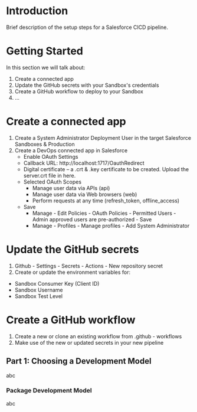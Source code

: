 # Introduction 
Brief description of the setup steps for a Salesforce CICD pipeline.

# Getting Started
In this section we will talk about:
1.	Create a connected app
2.	Update the GitHub secrets with your Sandbox's credentials
3.	Create a GitHub workflow to deploy to your Sandbox
4.	...

# Create a connected app
  1. Create a System Administrator Deployment User in the target Salesforce Sandboxes & Production
  2. Create a DevOps connected app in Salesforce
      - Enable OAuth Settings
      - Callback URL: http://localhost:1717/OauthRedirect
      - Digital certificate – a .crt & .key certificate to be created. Upload the server.crt file in here.
      - Selected OAuth Scopes	
        * Manage user data via APIs (api)
        *	Manage user data via Web browsers (web)
        * Perform requests at any time (refresh_token, offline_access)
      - Save
        * Manage - Edit Policies - OAuth Policies - Permitted Users - Admin approved users are pre-authorized - Save
        * Manage - Profiles - Manage profiles - Add System Administrator


# Update the GitHub secrets
1. Github - Settings - Secrets - Actions - New repository secret
2. Create or update the environment variables for:
  - Sandbox Consumer Key (Client ID)
  - Sandbox Username
  - Sandbox Test Level


# Create a GitHub workflow
1. Create a new or clone an existing workflow from .github - workflows
2. Make use of the new or updated secrets in your new pipeline

## Part 1: Choosing a Development Model

abc

### Package Development Model

abc